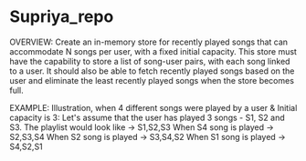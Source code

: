 # Supriya_repo
OVERVIEW:
Create an in-memory store for recently played songs that can accommodate N songs per user, with a fixed initial capacity. 
This store must have the capability to store a list of song-user pairs, with each song linked to a user. 
It should also be able to fetch recently played songs based on the user and eliminate the least recently played songs when the store becomes full.

EXAMPLE:
Illustration, when 4 different songs were played by a user & Initial capacity is 3: 
Let's assume that the user has played 3 songs - S1, S2 and S3.
The playlist would look like -> S1,S2,S3
When S4 song is played -> S2,S3,S4 
When S2 song is played -> S3,S4,S2 
When S1 song is played -> S4,S2,S1
